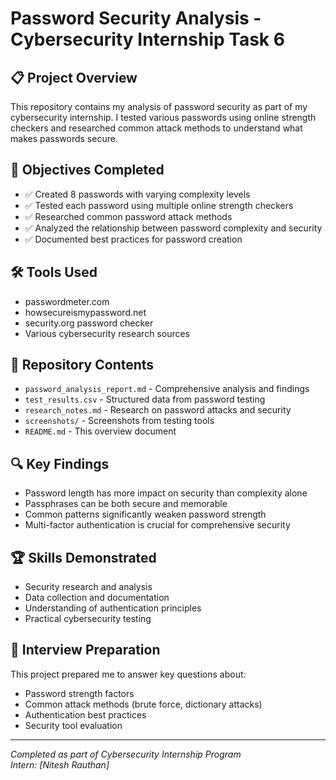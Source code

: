 # Password Security Analysis - Cybersecurity Internship Task 6

## 📋 Project Overview
This repository contains my analysis of password security as part of my cybersecurity internship. I tested various passwords using online strength checkers and researched common attack methods to understand what makes passwords secure.

## 🎯 Objectives Completed
- ✅ Created 8 passwords with varying complexity levels
- ✅ Tested each password using multiple online strength checkers
- ✅ Researched common password attack methods
- ✅ Analyzed the relationship between password complexity and security
- ✅ Documented best practices for password creation

## 🛠️ Tools Used
- passwordmeter.com
- howsecureismypassword.net
- security.org password checker
- Various cybersecurity research sources

## 📁 Repository Contents
- `password_analysis_report.md` - Comprehensive analysis and findings
- `test_results.csv` - Structured data from password testing
- `research_notes.md` - Research on password attacks and security
- `screenshots/` - Screenshots from testing tools
- `README.md` - This overview document

## 🔍 Key Findings
- Password length has more impact on security than complexity alone
- Passphrases can be both secure and memorable
- Common patterns significantly weaken password strength
- Multi-factor authentication is crucial for comprehensive security

## 🏆 Skills Demonstrated
- Security research and analysis
- Data collection and documentation
- Understanding of authentication principles
- Practical cybersecurity testing

## 📝 Interview Preparation
This project prepared me to answer key questions about:
- Password strength factors
- Common attack methods (brute force, dictionary attacks)
- Authentication best practices
- Security tool evaluation

---
*Completed as part of Cybersecurity Internship Program*  
*Intern: [Nitesh Rauthan]*

